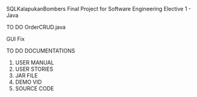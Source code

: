 SQLKalapukanBombers
Final Project for Software Engineering Elective 1 - Java

TO DO
OrderCRUD.java
  
GUI Fix

TO DO DOCUMENTATIONS
1. USER MANUAL
2. USER STORIES
3. JAR FILE
4. DEMO VID
5. SOURCE CODE
